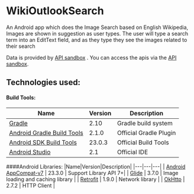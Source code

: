 # WikiOutlookSearch
An Android app which does the Image Search based on English Wikipedia, Images are shown in suggestion as user types.
The user will type a search term into an EditText field, and as they type they see the images related to their search

Data is provided by [API sandbox](https://en.wikipedia.org/wiki/Special:ApiSandbox) . You can access the apis via the [API sandbox](https://en.wikipedia.org/wiki/Special:ApiSandbox).

## Technologies used:
#### Build Tools:
|Name|Version|Description|
|---|---|---|
| [Gradle](http://gradle.org/docs/current/release-notes) | 2.10 | Gradle build system |
| [Android Gradle Build Tools](http://tools.android.com/tech-docs/new-build-system) | 2.1.0 | Official Gradle Plugin |
| [Android SDK Build Tools](http://developer.android.com/tools/revisions/build-tools.html) | 23.0.3 | Official Build Tools |
| [Android Studio](http://tools.android.com/recent) | 2.1 | Official IDE |

####Android Libraries:
|Name|Version|Description|
|---|---|---|
| [Android AppCompat-v7](http://developer.android.com/tools/support-library/features.html#v7-appcompat) | 23.3.0 | Support Library API 7+|
| [Glide](https://github.com/bumptech/glide) | 3.7.0 | Image loading and caching library |
| [Retrofit](http://square.github.io/retrofit/) | 1.9.0 | Network library |
| [OkHttp](http://square.github.io/okhttp//) | 2.7.2 | HTTP Client |
